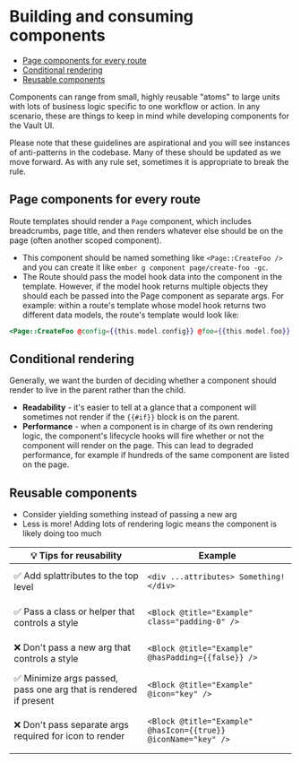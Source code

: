# Building and consuming components

- [Page components for every route](#page-components-for-every-route)
- [Conditional rendering](#conditional-rendering)
- [Reusable components](#reusable-components)

Components can range from small, highly reusable "atoms" to large units with lots of business logic specific to one workflow or action. In any scenario, these are things to keep in mind while developing components for the Vault UI.

Please note that these guidelines are aspirational and you will see instances of anti-patterns in the codebase. Many of these should be updated as we move forward. As with any rule set, sometimes it is appropriate to break the rule.

## Page components for every route

Route templates should render a `Page` component, which includes breadcrumbs, page title, and then renders whatever else should be on the page (often another scoped component).

- This component should be named something like `<Page::CreateFoo />` and you can create it like `ember g component page/create-foo -gc`.
- The Route should pass the model hook data into the component in the template. However, if the model hook returns multiple objects they should each be passed into the Page component as separate args. For example: within a route's template whose model hook returns two different data models, the route's template would look like:

```hbs
<Page::CreateFoo @config={{this.model.config}} @foo={{this.model.foo}} />
```

## Conditional rendering

Generally, we want the burden of deciding whether a component should render to live in the parent rather than the child.

- **Readability** - it's easier to tell at a glance that a component will sometimes not render if the `{{#if}}` block is on the parent.
- **Performance** - when a component is in charge of its own rendering logic, the component's lifecycle hooks will fire whether or not the component will render on the page. This can lead to degraded performance, for example if hundreds of the same component are listed on the page.

## Reusable components

- Consider yielding something instead of passing a new arg
- Less is more! Adding lots of rendering logic means the component is likely doing too much

| 💡 Tips for reusability                                           | Example                                                                    |
| ----------------------------------------------------------------- | -------------------------------------------------------------------------- |
| ✅ Add splattributes to the top level                             | <pre>`<div ...attributes> Something! </div>`</pre>                         |
| ✅ Pass a class or helper that controls a style                   | <pre>`<Block @title="Example" class="padding-0" />`</pre>                  |
| ❌ Don't pass a new arg that controls a style                     | <pre>`<Block @title="Example" @hasPadding={{false}} />` </pre>             |
| ✅ Minimize args passed, pass one arg that is rendered if present | <pre>`<Block @title="Example" @icon="key" />`</pre>                        |
| ❌ Don't pass separate args required for icon to render           | <pre>`<Block @title="Example" @hasIcon={{true}} @iconName="key" />` </pre> |
